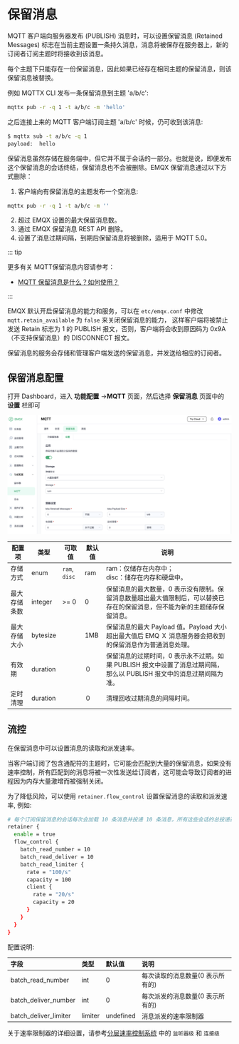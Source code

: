 # 保留消息

MQTT 客户端向服务器发布 (PUBLISH) 消息时，可以设置保留消息 (Retained Messages) 标志在当前主题设置一条持久消息，消息将被保存在服务器上，新的订阅者订阅主题时将接收到该消息。

每个主题下只能存在一份保留消息，因此如果已经存在相同主题的保留消息，则该保留消息被替换。

例如 MQTTX CLI 发布一条保留消息到主题 'a/b/c':

```bash
mqttx pub -r -q 1 -t a/b/c -m 'hello'
```

之后连接上来的 MQTT 客户端订阅主题 'a/b/c' 时候，仍可收到该消息:

```bash
$ mqttx sub -t a/b/c -q 1
payload:  hello
```

保留消息虽然存储在服务端中，但它并不属于会话的一部分。也就是说，即便发布这个保留消息的会话终结，保留消息也不会被删除。EMQX 保留消息通过以下方式删除：

1. 客户端向有保留消息的主题发布一个空消息:

```bash
mqttx pub -r -q 1 -t a/b/c -m ''
```

2. 超过 EMQX 设置的最大保留消息数。
3. 通过 EMQX 保留消息 REST API 删除。
4. 设置了消息过期间隔，到期后保留消息将被删除，适用于 MQTT 5.0。

::: tip

更多有关 MQTT保留消息内容请参考：

- [MQTT 保留消息是什么？如何使用？](https://www.emqx.com/zh/blog/mqtt5-features-retain-message)

:::


EMQX 默认开启保留消息的能力和服务，可以在 `etc/emqx.conf` 中修改 `mqtt.retain_available` 为 `false` 来关闭保留消息的能力，
这样客户端将被禁止发送 Retain 标志为 1 的 PUBLISH 报文，否则，客户端将会收到原因码为 0x9A（不支持保留消息）的 DISCONNECT 报文。

保留消息的服务会存储和管理客户端发送的保留消息，并发送给相应的订阅者。

## 保留消息配置

打开 Dashboard，进入 **功能配置**  ->**MQTT** 页面，然后选择 **保留消息** 页面中的 **设置** 栏即可

![image](./assets/retainer_1.png)

| 配置项                         | 类型     | 可取值                   | 默认值 | 说明                                                         |
| ------------------------------ | -------- | ------------------------ | ------ | ------------------------------------------------------------ |
| 存储方式       | enum     | `ram`, `disc`| ram |ram：仅储存在内存中；<br />disc：储存在内存和硬盘中。|
| 最大存储条数 | integer  | \>= 0                    | 0      | 保留消息的最大数量，0 表示没有限制。保留消息数量超出最大值限制后，可以替换已存在的保留消息，但不能为新的主题储存保留消息。 |
| 最大存储大小      | bytesize |     | 1MB    | 保留消息的最大 Payload 值。Payload 大小超出最大值后 EMQ Ｘ 消息服务器会把收到的保留消息作为普通消息处理。 |
| 有效期       | duration |       | ０     | 保留消息的过期时间，0 表示永不过期。如果 PUBLISH 报文中设置了消息过期间隔，那么以 PUBLISH 报文中的消息过期间隔为准。 |
| 定时清理       | duration |       | ０     | 清理回收过期消息的间隔时间。 |

## 流控

在保留消息中可以设置消息的读取和派发速率。

当客户端订阅了包含通配符的主题时，它可能会匹配到大量的保留消息，如果没有速率控制，所有匹配到的消息将被一次性发送给订阅者，这可能会导致订阅者的进程因为内存大量激增而被强制关闭。

为了降低风险，可以使用 `retainer.flow_control` 设置保留消息的读取和派发速率, 例如:

```bash
# 每个订阅保留消息的会话每次会加载 10 条消息并投递 10 条消息，所有这些会话的总投递速率被限制为 100/s，而保留消息中的每个工作进程的派发速率被限制为 20/s (大多数情况下，并不需要配置 client 这级)
retainer {
  enable = true
  flow_control {
    batch_read_number = 10
    batch_read_deliver = 10
    batch_read_limiter {
      rate = "100/s"
      capacity = 100
      client {
        rate = "20/s"
        capacity = 20
      }
    }
  }
}
```

配置说明:

| 字段                  | 类型    | 默认值    | 说明                             |
|:----------------------|:--------|:----------|:---------------------------------|
| batch_read_number     | int     | 0         | 每次读取的消息数量(0 表示所有的) |
| batch_deliver_number  | int     | 0         | 每次派发的消息数量(0 表示所有的) |
| batch_deliver_limiter | limiter | undefined | 消息派发的速率限制器             |

关于速率限制器的详细设置，请参考[分层速率控制系统](../rate-limit/rate-limit.md) 中的 `监听器级` 和 `连接级`
